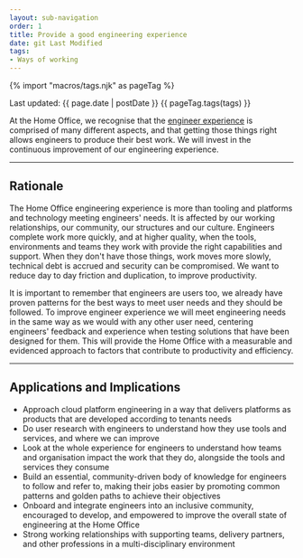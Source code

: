 ```yaml
---
layout: sub-navigation
order: 1
title: Provide a good engineering experience
date: git Last Modified
tags:
- Ways of working
---
```


{% import "macros/tags.njk" as pageTag %}

Last updated: {{ page.date | postDate }}
{{ pageTag.tags(tags)  }}

At the Home Office, we recognise that the [engineer experience](https://github.blog/2023-06-08-developer-experience-what-is-it-and-why-should-you-care/) is comprised of many different aspects, and that getting those things right allows engineers to produce their best work.  We will invest in the continuous improvement of our engineering experience.

---

## Rationale

The Home Office engineering experience is more than tooling and platforms and technology meeting engineers' needs. It is affected by our working relationships, our community, our structures and our culture. Engineers complete work more quickly, and at higher quality, when the tools, environments and teams they work with provide the right capabilities and support. When they don't have those things, work moves more slowly, technical debt is accrued and security can be compromised. We want to reduce day to day friction and duplication, to improve productivity.

It is important to remember that engineers are users too, we already have proven patterns for the best ways to meet user needs and they should be followed. To improve engineer experience we will meet engineering needs in the same way as we would with any other user need, centering engineers' feedback and experience when testing solutions that have been designed for them. This will provide the Home Office with a measurable and evidenced approach to factors that contribute to productivity and efficiency.

---

## Applications and Implications

- Approach cloud platform engineering in a way that delivers platforms as products that are developed according to tenants needs
- Do user research with engineers to understand how they use tools and services, and where we can improve
- Look at the whole experience for engineers to understand how teams and organisation impact the work that they do, alongside the tools and services they consume
- Build an essential, community-driven body of knowledge for engineers to follow and refer to, making their jobs easier by promoting common patterns and golden paths to achieve their objectives
- Onboard and integrate engineers into an inclusive community, encouraged to develop, and empowered to improve the overall state of engineering at the Home Office
- Strong working relationships with supporting teams, delivery partners, and other professions in a multi-disciplinary environment
